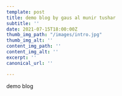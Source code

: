 ```yaml
---
template: post
title: demo blog by gaus al munir tushar
subtitle: ''
date: 2021-07-15T18:00:00Z
thumb_img_path: "/images/intro.jpg"
thumb_img_alt: ''
content_img_path: ''
content_img_alt: ''
excerpt: ''
canonical_url: ''

---
```

demo blog